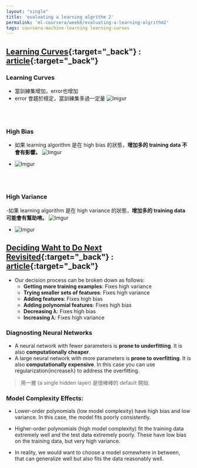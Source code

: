 ```yaml
---
layout: "single"
title: 'evaluating a learning algrithm 2'
permalink: 'ml-coursera/week6/evaluating-a-learning-algrithm2'
tags: coursera-machine-learning learning-curves
---
```


## [Learning Curves](https://www.coursera.org/learn/machine-learning/lecture/Kont7/learning-curves){:target="_back"} : [article](https://www.coursera.org/learn/machine-learning/supplement/79woL/learning-curves){:target="_back"}

### Learning Curves
- 當訓練集增加，error也增加
- error 會趨於穩定，當訓練集多過一定量
![Imgur](https://i.imgur.com/YeXNsZO.gif)

<br/>
<br/>


### High Bias
- 如果 learning algorithm 是在 high bias 的狀態，__增加多的 training data 不會有影響。__
![Imgur](https://i.imgur.com/3OZl1t3.gif)

- ![Imgur](https://i.imgur.com/v2gLE8w.gif)

<br/>
<br/>

### High Variance
-如果 learning algorithm 是在 high variance 的狀態，__增加多的 training data 可能會有幫助唷。__
![Imgur](https://i.imgur.com/w3fsOg1.gif)

- ![Imgur](https://i.imgur.com/X5G33Rd.gif)


## [Deciding Waht to Do Next Revisited](https://www.coursera.org/learn/machine-learning/lecture/zJTzp/deciding-what-to-do-next-revisited){:target="_back"} : [article](https://www.coursera.org/learn/machine-learning/supplement/llc5g/deciding-what-to-do-next-revisited){:target="_back"}

- Our decision process can be broken down as follows:
   - __Getting more training examples__: Fixes high variance
   - __Trying smaller sets of features__: Fixes high variance
   - __Adding features__: Fixes high bias
   - __Adding polynomial features__: Fixes high bias
   - __Decreasing λ__: Fixes high bias
   - __Increasing λ__: Fixes high variance

### Diagnosting Neural Networks
- A neural network with fewer parameters is **prone to underfitting**. It is also **computationally cheaper**.
- A large neural network with more parameters is **prone to overfitting**. It is also **computationally expensive**. In this case you can use regularization(increaseλ) to address the overfitting.

> 用一層 (a single hidden layer) 是很棒棒的 default 開始.

### Model Complexity Effects:

- Lower-order polynomials (low model complexity) have high bias and low variance. In this case, the model fits poorly consistently.

- Higher-order polynomials (high model complexity) fit the training data extremely well and the test data extremely poorly. These have low bias on the training data, but very high variance.

- In reality, we would want to choose a model somewhere in between, that can generalize well but also fits the data reasonably well.